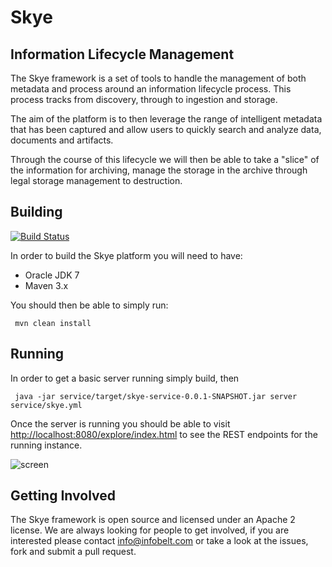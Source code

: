 Skye 
=
Information Lifecycle Management
-

The Skye framework is a set of tools to handle the management of both metadata and process around an information lifecycle process.  This process tracks from discovery,  through to ingestion and storage.

The aim of the platform is to then leverage the range of intelligent metadata that has been captured and allow users to quickly search and analyze data, documents and artifacts.  

Through the course of this lifecycle we will then be able to take a "slice" of the information for archiving,  manage the storage in the archive through legal storage management to destruction.

Building
-

[![Build Status](https://travis-ci.org/infobelt/skye.png)](https://travis-ci.org/infobelt/skye)

In order to build the Skye platform you will need to have:

* Oracle JDK 7
* Maven 3.x

You should then be able to simply run:

     mvn clean install

Running
-

In order to get a basic server running simply build, then

     java -jar service/target/skye-service-0.0.1-SNAPSHOT.jar server service/skye.yml

Once the server is running you should be able to visit [http://localhost:8080/explore/index.html](http://localhost:8080/explore/index.html) to see the REST endpoints for the running instance.

![screen](https://raw.github.com/infobelt/skye/master/screenshot.png)

Getting Involved
-

The Skye framework is open source and licensed under an Apache 2 license.  We are always looking for people to get involved,  if you are interested please contact info@infobelt.com or take a look at the issues, fork and submit a pull request.

